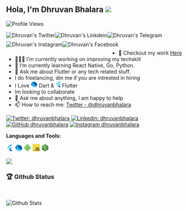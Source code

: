 ## Hola, I'm Dhruvan Bhalara <img src="https://github.com/rajput2107/rajput2107/blob/master/Assets/Hi.gif" width="29px"> 

![Profile Views](https://hits.seeyoufarm.com/api/count/incr/badge.svg?url=https://github.com/dhruvanbhalara/&title=Profile%20Views)

<a href="https://twitter.com/dhruvanbhalara">
  <img align="left" alt="Dhruvan's Twitter" height="25" src="https://www.vectorlogo.zone/logos/twitter/twitter-tile.svg" />
</a>
<a href="https://linkedin.com/in/dhruvanbhalara">
  <img align="left" alt="Dhruvan's Linkdein" height="25" src="https://www.vectorlogo.zone/logos/linkedin/linkedin-tile.svg" />
</a>
<a href="https://t.me/dhruvanbhalara">
  <img align="left" alt="Dhruvan's Telegram" height="25" src="https://www.vectorlogo.zone/logos/telegram/telegram-tile.svg" />
</a>
<a href="https://instagram.com/dhruvanbhalara/">
  <img align="left" alt="Dhruvan's Instagram" height="25" src="https://www.vectorlogo.zone/logos/instagram/instagram-tile.svg" />
</a>
<a href="https://www.facebook.com/dhruvanbhalara/">
  <img align="left" alt="Dhruvan's Facebook" height="25" src="https://www.vectorlogo.zone/logos/facebook/facebook-tile.svg" />
</a>

<br/>
<br/>

- 🔭 Checkout my work [Here](https://dhruvanbhalara.netlify.app)
- 👨🏽‍💻 I’m currently working on improving my techskill
- 🌱 I’m currently learning React Native, Go, Python.
- 💬 Ask me about Flutter or any tech related stuff.
- I do freelancing, dm me if you are intrested in hiring
-  I Love <img src="https://raw.githubusercontent.com/github/explore/80688e429a7d4ef2fca1e82350fe8e3517d3494d/topics/dart/dart.png" height="18px"> Dart & <img src="https://raw.githubusercontent.com/github/explore/80688e429a7d4ef2fca1e82350fe8e3517d3494d/topics/flutter/flutter.png" height="18px">Flutter
- Im looking to collaborate
- 💬 Ask me about anything, I am happy to help
- 📫 How to reach me: [Twitter - @dhruvanbhalara](https://twitter.com/dhruvanbhalara) 

[![Twitter: dhruvanbhalara](https://img.shields.io/twitter/follow/dhruvanbhalara?style=social)](https://twitter.com/dhruvanbhalara)
[![Linkedin: dhruvanbhalara](https://img.shields.io/badge/-dhruvanbhalara-blue?style=flat-square&logo=Linkedin&logoColor=white&link=https://www.linkedin.com/in/dhruvanbhalara/)](https://www.linkedin.com/in/dhruvanbhalara/)
[![GitHub dhruvanbhalara](https://img.shields.io/github/followers/dhruvanbhalara?label=follow&style=social)](https://github.com/dhruvanbhalara)
[![Instagram dhruvanbhalara](https://img.shields.io/badge/-dhruvanbhalara-blue?style=flat-square&logo=Instagram&logoColor=white&link=https://instagram.com/dhruvanbhalara?/)](https://instagram.com/dhruvanbhalara)


**Languages and Tools:**  

<code><img height="20" src="https://raw.githubusercontent.com/github/explore/80688e429a7d4ef2fca1e82350fe8e3517d3494d/topics/flutter/flutter.png"></code>
<code><img height="20" src="https://raw.githubusercontent.com/github/explore/80688e429a7d4ef2fca1e82350fe8e3517d3494d/topics/dart/dart.png"></code>
<code><img height="20" src="https://raw.githubusercontent.com/github/explore/80688e429a7d4ef2fca1e82350fe8e3517d3494d/topics/android/android.png"></code>
<code><img height="20" src="https://raw.githubusercontent.com/github/explore/80688e429a7d4ef2fca1e82350fe8e3517d3494d/topics/javascript/javascript.png"></code>
<code><img height="20" src="https://raw.githubusercontent.com/github/explore/80688e429a7d4ef2fca1e82350fe8e3517d3494d/topics/nodejs/nodejs.png"></code>    

<a href="https://github.com/dhruvanbhalara">
  <img align="center" src="https://github-readme-stats.vercel.app/api/top-langs/?username=dhruvanbhalara&theme=dark" />
</a>

<h3>🏆 Github Status</h3></br>

![Github Stats](https://github-readme-stats.vercel.app/api?username=dhruvanbhalara&show_icons=true&title_color=fff&icon_color=79ff97&text_color=9f9f9f&bg_color=151515&count_private=true&include_all_commits=true)
</div>

